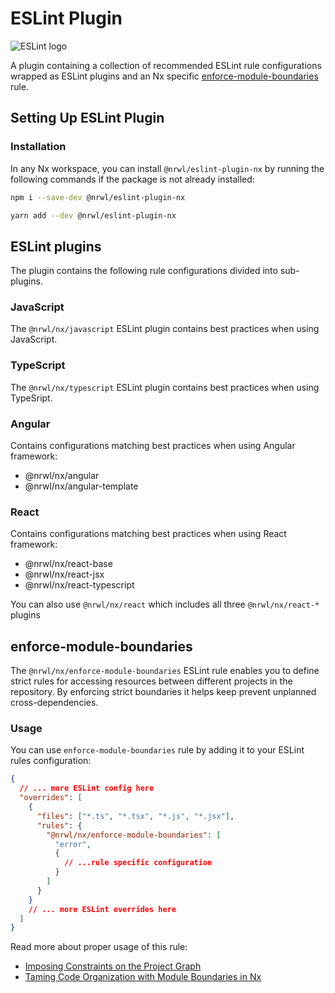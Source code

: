 # ESLint Plugin

![ESLint logo](/shared/eslint-logo.png)

A plugin containing a collection of recommended ESLint rule configurations wrapped as ESLint plugins and an Nx specific [enforce-module-boundaries](#enforce-module-boundaries) rule.

## Setting Up ESLint Plugin

### Installation

In any Nx workspace, you can install `@nrwl/eslint-plugin-nx` by running the following commands if the package is not already installed:

```bash
npm i --save-dev @nrwl/eslint-plugin-nx
```

```bash
yarn add --dev @nrwl/eslint-plugin-nx
```

## ESLint plugins

The plugin contains the following rule configurations divided into sub-plugins.

### JavaScript

The `@nrwl/nx/javascript` ESLint plugin contains best practices when using JavaScript.

### TypeScript

The `@nrwl/nx/typescript` ESLint plugin contains best practices when using TypeSript.

### Angular

Contains configurations matching best practices when using Angular framework:

- @nrwl/nx/angular
- @nrwl/nx/angular-template

### React

Contains configurations matching best practices when using React framework:

- @nrwl/nx/react-base
- @nrwl/nx/react-jsx
- @nrwl/nx/react-typescript

You can also use `@nrwl/nx/react` which includes all three `@nrwl/nx/react-*` plugins

## enforce-module-boundaries

The `@nrwl/nx/enforce-module-boundaries` ESLint rule enables you to define strict rules for accessing resources between different projects in the repository. By enforcing strict boundaries it helps keep prevent unplanned cross-dependencies.

### Usage

You can use `enforce-module-boundaries` rule by adding it to your ESLint rules configuration:

```json
{
  // ... more ESLint config here
  "overrides": [
    {
      "files": ["*.ts", "*.tsx", "*.js", "*.jsx"],
      "rules": {
        "@nrwl/nx/enforce-module-boundaries": [
          "error",
          {
            // ...rule specific configuration
          }
        ]
      }
    }
    // ... more ESLint overrides here
  ]
}
```

Read more about proper usage of this rule:

- [Imposing Constraints on the Project Graph](/structure/monorepo-tags)
- [Taming Code Organization with Module Boundaries in Nx](https://blog.nrwl.io/mastering-the-project-boundaries-in-nx-f095852f5bf4)
